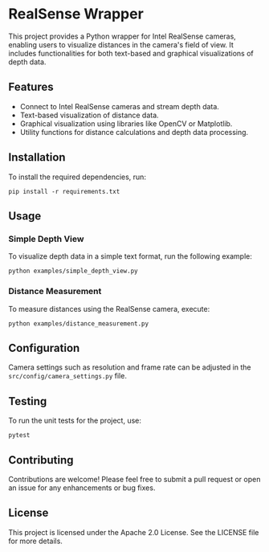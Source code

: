 # RealSense Wrapper

This project provides a Python wrapper for Intel RealSense cameras, enabling users to visualize distances in the camera's field of view. It includes functionalities for both text-based and graphical visualizations of depth data.

## Features

- Connect to Intel RealSense cameras and stream depth data.
- Text-based visualization of distance data.
- Graphical visualization using libraries like OpenCV or Matplotlib.
- Utility functions for distance calculations and depth data processing.

## Installation

To install the required dependencies, run:

```
pip install -r requirements.txt
```

## Usage

### Simple Depth View

To visualize depth data in a simple text format, run the following example:

```
python examples/simple_depth_view.py
```

### Distance Measurement

To measure distances using the RealSense camera, execute:

```
python examples/distance_measurement.py
```

## Configuration

Camera settings such as resolution and frame rate can be adjusted in the `src/config/camera_settings.py` file.

## Testing

To run the unit tests for the project, use:

```
pytest
```

## Contributing

Contributions are welcome! Please feel free to submit a pull request or open an issue for any enhancements or bug fixes.

## License

This project is licensed under the Apache 2.0 License. See the LICENSE file for more details.